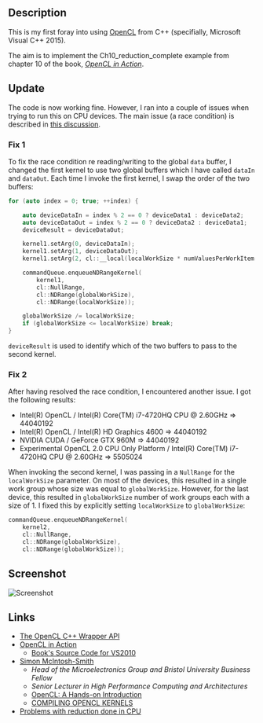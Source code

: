 
## Description

This is my first foray into using [OpenCL](https://www.khronos.org/opencl/) from C++ (specifially, Microsoft Visual C++ 2015).

The aim is to implement the Ch10_reduction_complete example from chapter 10 of the book, [_OpenCL in Action_](https://www.manning.com/books/opencl-in-action).

## Update

The code is now working fine. However, I ran into a couple of issues when trying to run this on CPU devices.
The main issue (a race condition) is described in
[this discussion](https://software.intel.com/en-us/forums/opencl/topic/558984).

### Fix 1

To fix the race condition re reading/writing to the global `data` buffer, I changed the first kernel
to use two global buffers which I have called `dataIn` and `dataOut`. Each time I invoke the first kernel,
I swap the order of the two buffers:

```C++
for (auto index = 0; true; ++index) {

    auto deviceDataIn = index % 2 == 0 ? deviceData1 : deviceData2;
    auto deviceDataOut = index % 2 == 0 ? deviceData2 : deviceData1;
    deviceResult = deviceDataOut;

    kernel1.setArg(0, deviceDataIn);
    kernel1.setArg(1, deviceDataOut);
    kernel1.setArg(2, cl::__local(localWorkSize * numValuesPerWorkItem * sizeof(float)));

    commandQueue.enqueueNDRangeKernel(
        kernel1,
        cl::NullRange,
        cl::NDRange(globalWorkSize),
        cl::NDRange(localWorkSize));

    globalWorkSize /= localWorkSize;
    if (globalWorkSize <= localWorkSize) break;
}
```

`deviceResult` is used to identify which of the two buffers
to pass to the second kernel.

### Fix 2

After having resolved the race condition, I encountered another issue.
I got the following results:

* Intel(R) OpenCL / Intel(R) Core(TM) i7-4720HQ CPU @ 2.60GHz => 44040192
* Intel(R) OpenCL / Intel(R) HD Graphics 4600 => 44040192
* NVIDIA CUDA / GeForce GTX 960M => 44040192
* Experimental OpenCL 2.0 CPU Only Platform / Intel(R) Core(TM) i7-4720HQ CPU @ 2.60GHz => 5505024

When invoking the second kernel, I was passing in a `NullRange` for the `localWorkSize` parameter. On most of the devices, this resulted in a single work group whose size was equal to `globalWorkSize`. However, for the last device, this resulted in `globalWorkSize` number of work groups each with a size of 1. I fixed this by explicitly setting `localWorkSize`
to `globalWorkSize`:

```C++
commandQueue.enqueueNDRangeKernel(
    kernel2,
    cl::NullRange,
    cl::NDRange(globalWorkSize),
    cl::NDRange(globalWorkSize));
```


## Screenshot

![Screenshot](https://raw.github.com/taylorjg/ReductionCpp/master/Images/Screenshot.png)

## Links

* [The OpenCL C++ Wrapper API](https://www.khronos.org/registry/cl/specs/opencl-cplusplus-1.2.pdf)
* [OpenCL in Action](https://www.manning.com/books/opencl-in-action)
    * [Book's Source Code for VS2010](https://manning-content.s3.amazonaws.com/download/8/56a2ab3-4fe2-440b-8db1-bd5fa93deec6/source_code_vs2010.zip)
* [Simon McIntosh-Smith](https://www.cs.bris.ac.uk/home/simonm/)
    * _Head of the Microelectronics Group and Bristol University Business Fellow_
    * _Senior Lecturer in High Performance Computing and Architectures_
    * [OpenCL: A Hands-on Introduction](https://www.cs.bris.ac.uk/home/simonm/SC13/OpenCL_slides_SC13.pdf)
    * [COMPILING OPENCL KERNELS](http://www.cs.bris.ac.uk/home/simonm/montblanc/AdvancedOpenCL_full.pdf)
* [Problems with reduction done in CPU](https://software.intel.com/en-us/forums/opencl/topic/558984)
